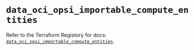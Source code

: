# `data_oci_opsi_importable_compute_entities`

Refer to the Terraform Registory for docs: [`data_oci_opsi_importable_compute_entities`](https://registry.terraform.io/providers/oracle/oci/6.18.0/docs/data-sources/opsi_importable_compute_entities).
